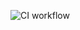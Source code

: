 
![CI workflow](https://github.com/dcoloma-usj/usj-sq-group1_25/actions/workflows/main.yml/badge.svg)
